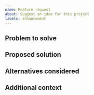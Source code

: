 ```yaml
---
name: Feature request
about: Suggest an idea for this project
labels: enhancement
---
```


## Problem to solve

## Proposed solution

## Alternatives considered

## Additional context
